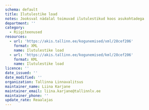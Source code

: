 ```yaml
---
schema: default
title: Ilutulestike load
notes: Jooksval nädalal toimuvad ilutulestikud koos asukohtadega
department: ''
category:
  - Riigiteenused
resources:
  - url: 'https://akis.tallinn.ee/kogunemised/xml/28cef206'
    format: XML
    name: Ilutulestike load
  - url: 'https://akis.tallinn.ee/kogunemised/kml/28cef206'
    format: KML
    name: Ilutulestike load
licence: ''
date_issued: ''
date_modified: ''
organization: Tallinna Linnavalitsus
maintainer_name: Liina Karjane
maintainer_email: liina.karjane@tallinnlv.ee
maintainer_phone: ''
update_rate: Reaalajas
---
```


